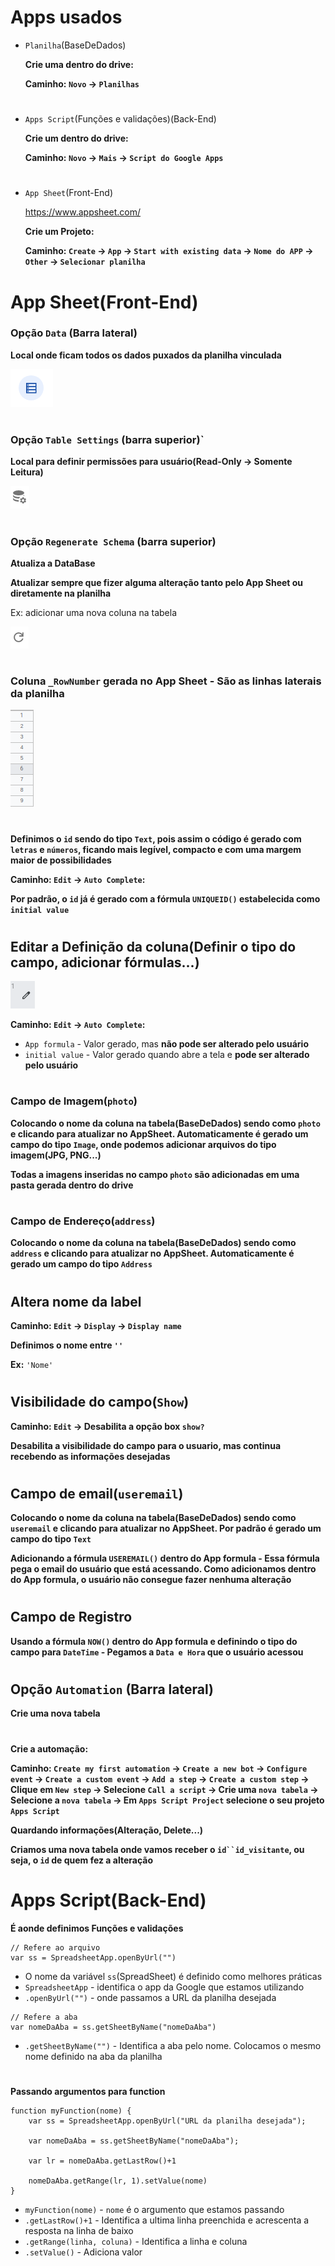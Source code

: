 # **Apps usados**
- `Planilha`(BaseDeDados)

    **Crie uma dentro do drive:**

    **Caminho: `Novo` -> `Planilhas`**
    #
- `Apps Script`(Funções e validações)(Back-End)

    **Crie um dentro do drive:**

    **Caminho: `Novo` -> `Mais` -> `Script do Google Apps`**
    #
- `App Sheet`(Front-End)

    https://www.appsheet.com/

    **Crie um Projeto:**

    **Caminho: `Create` -> `App` -> `Start with existing data` -> `Nome do APP` -> `Other` -> `Selecionar planilha`**
    #

# **App Sheet(Front-End)**

### **Opção `Data` (Barra lateral)**

**Local onde ficam todos os dados puxados da planilha vinculada**

![](img/botao-data.png)
#
### **Opção `Table Settings` (barra superior)**`

**Local para definir permissões para usuário(Read-Only -> Somente Leitura)**

![](img/botao-table-settings.png)
#
### **Opção `Regenerate Schema` (barra superior)**

**Atualiza a DataBase**

**Atualizar sempre que fizer alguma alteração tanto pelo App Sheet ou diretamente na planilha**

Ex: adicionar uma nova coluna na tabela

![](img/refresh.png)
#
### **Coluna `_RowNumber` gerada no App Sheet - São as linhas laterais da planilha**

![](img/rowNumber.png)
#
**Definimos o `id` sendo do tipo `Text`, pois assim o código é gerado com `letras` e `números`, ficando mais legível, compacto e com uma margem maior de possibilidades**

**Caminho: `Edit` -> `Auto Complete`:**

**Por padrão, o `id` já é gerado com a fórmula `UNIQUEID()` estabelecida como `initial value`**

#
## **Editar a Definição da coluna(Definir o tipo do campo, adicionar fórmulas...)**

![](img/edit.png)

**Caminho: `Edit` -> `Auto Complete`:**

- `App formula` - Valor gerado, mas **não pode ser alterado pelo usuário** 
- `initial value` - Valor gerado quando abre a tela e **pode ser alterado pelo usuário**
#
### **Campo de Imagem(`photo`)**
**Colocando o nome da coluna na tabela(BaseDeDados) sendo como `photo` e clicando para atualizar no AppSheet. Automaticamente é gerado um campo do tipo `Image`, onde podemos adicionar arquivos do tipo imagem(JPG, PNG...)** 

**Todas a imagens inseridas no campo `photo` são adicionadas em uma pasta gerada dentro do drive**
#
### **Campo de Endereço(`address`)**
**Colocando o nome da coluna na tabela(BaseDeDados) sendo como `address` e clicando para atualizar no AppSheet. Automaticamente é gerado um campo do tipo `Address`**
#
## **Altera nome da label**

**Caminho: `Edit` -> `Display` -> `Display name`**

**Definimos o nome entre `''`**

**Ex:** `'Nome'`
#
## **Visibilidade do campo(`Show`)**

**Caminho: `Edit` -> Desabilita a opção box `show?`**

**Desabilita a visibilidade do campo para o usuario, mas continua recebendo as informações desejadas**
#
## **Campo de email(`useremail`)**
**Colocando o nome da coluna na tabela(BaseDeDados) sendo como `useremail` e clicando para atualizar no AppSheet. Por padrão é gerado um campo do tipo `Text`**

**Adicionando a fórmula `USEREMAIL()` dentro do App formula - Essa fórmula pega o email do usuário que está acessando. Como adicionamos dentro do App formula, o usuário não consegue fazer nenhuma alteração**
#
## **Campo de Registro**

**Usando a fórmula `NOW()` dentro do App formula e definindo o tipo do campo para `DateTime` - Pegamos a `Data e Hora` que o usuário acessou**
#
## **Opção `Automation` (Barra lateral)**

**Crie uma nova tabela**
#
**Crie a automação:**

**Caminho: `Create my first automation` -> `Create a new bot` -> `Configure event` -> `Create a custom event` -> `Add a step` -> `Create a custom step` -> Clique em `New step` -> Selecione `Call a script` -> Crie uma `nova tabela` -> Selecione a `nova tabela` -> Em `Apps Script Project` selecione o seu projeto `Apps Script`**

**Quardando informações(Alteração, Delete...)**

**Criamos uma nova tabela onde vamos receber o `id``id_visitante`, ou seja, o `id` de quem fez a alteração**
#
# **Apps Script(Back-End)**
**É aonde definimos Funções e validações**

```
// Refere ao arquivo
var ss = SpreadsheetApp.openByUrl("")
```

- O nome da variável `ss`(SpreadSheet) é definido como melhores práticas
- `SpreadsheetApp` - identifica o app da Google que estamos utilizando
- `.openByUrl("")` - onde passamos a URL da planilha desejada

```
// Refere a aba
var nomeDaAba = ss.getSheetByName("nomeDaAba")
```
- `.getSheetByName("")` - Identifica a aba pelo nome. Colocamos o mesmo nome definido na aba da planilha
#
**Passando argumentos para function**
```
function myFunction(nome) {
    var ss = SpreadsheetApp.openByUrl("URL da planilha desejada");

    var nomeDaAba = ss.getSheetByName("nomeDaAba");

    var lr = nomeDaAba.getLastRow()+1

    nomeDaAba.getRange(lr, 1).setValue(nome)
}
```
- `myFunction(nome)` - `nome` é o argumento que estamos passando
- `.getLastRow()+1` - Identifica a ultima linha preenchida e acrescenta a resposta na linha de baixo
-  `.getRange(linha, coluna)` - Identifica a linha e coluna 
- `.setValue()` - Adiciona valor 